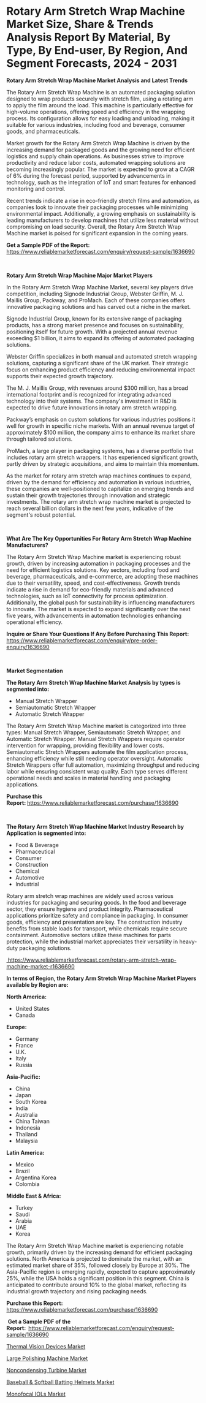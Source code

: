 <p><h1>Rotary Arm Stretch Wrap Machine Market Size, Share & Trends Analysis Report By Material, By Type, By End-user, By Region, And Segment Forecasts, 2024 - 2031</h1></p><p><strong>Rotary Arm Stretch Wrap Machine Market Analysis and Latest Trends</strong></p>
<p><p>The Rotary Arm Stretch Wrap Machine is an automated packaging solution designed to wrap products securely with stretch film, using a rotating arm to apply the film around the load. This machine is particularly effective for high-volume operations, offering speed and efficiency in the wrapping process. Its configuration allows for easy loading and unloading, making it suitable for various industries, including food and beverage, consumer goods, and pharmaceuticals.</p><p>Market growth for the Rotary Arm Stretch Wrap Machine is driven by the increasing demand for packaged goods and the growing need for efficient logistics and supply chain operations. As businesses strive to improve productivity and reduce labor costs, automated wrapping solutions are becoming increasingly popular. The market is expected to grow at a CAGR of 6% during the forecast period, supported by advancements in technology, such as the integration of IoT and smart features for enhanced monitoring and control.</p><p>Recent trends indicate a rise in eco-friendly stretch films and automation, as companies look to innovate their packaging processes while minimizing environmental impact. Additionally, a growing emphasis on sustainability is leading manufacturers to develop machines that utilize less material without compromising on load security. Overall, the Rotary Arm Stretch Wrap Machine market is poised for significant expansion in the coming years.</p></p>
<p><strong>Get a Sample PDF of the Report:&nbsp;</strong> <a href="https://www.reliablemarketforecast.com/enquiry/request-sample/1636690">https://www.reliablemarketforecast.com/enquiry/request-sample/1636690</a></p>
<p>&nbsp;</p>
<p><strong>Rotary Arm Stretch Wrap Machine Major Market Players</strong></p>
<p><p>In the Rotary Arm Stretch Wrap Machine Market, several key players drive competition, including Signode Industrial Group, Webster Griffin, M. J. Maillis Group, Packway, and ProMach. Each of these companies offers innovative packaging solutions and has carved out a niche in the market.</p><p>Signode Industrial Group, known for its extensive range of packaging products, has a strong market presence and focuses on sustainability, positioning itself for future growth. With a projected annual revenue exceeding $1 billion, it aims to expand its offering of automated packaging solutions.</p><p>Webster Griffin specializes in both manual and automated stretch wrapping solutions, capturing a significant share of the UK market. Their strategic focus on enhancing product efficiency and reducing environmental impact supports their expected growth trajectory.</p><p>The M. J. Maillis Group, with revenues around $300 million, has a broad international footprint and is recognized for integrating advanced technology into their systems. The company's investment in R&D is expected to drive future innovations in rotary arm stretch wrapping.</p><p>Packway’s emphasis on custom solutions for various industries positions it well for growth in specific niche markets. With an annual revenue target of approximately $100 million, the company aims to enhance its market share through tailored solutions.</p><p>ProMach, a large player in packaging systems, has a diverse portfolio that includes rotary arm stretch wrappers. It has experienced significant growth, partly driven by strategic acquisitions, and aims to maintain this momentum.</p><p>As the market for rotary arm stretch wrap machines continues to expand, driven by the demand for efficiency and automation in various industries, these companies are well-positioned to capitalize on emerging trends and sustain their growth trajectories through innovation and strategic investments. The rotary arm stretch wrap machine market is projected to reach several billion dollars in the next few years, indicative of the segment's robust potential.</p></p>
<p>&nbsp;</p>
<p><strong>What Are The Key Opportunities For Rotary Arm Stretch Wrap Machine Manufacturers?</strong></p>
<p><p>The Rotary Arm Stretch Wrap Machine market is experiencing robust growth, driven by increasing automation in packaging processes and the need for efficient logistics solutions. Key sectors, including food and beverage, pharmaceuticals, and e-commerce, are adopting these machines due to their versatility, speed, and cost-effectiveness. Growth trends indicate a rise in demand for eco-friendly materials and advanced technologies, such as IoT connectivity for process optimization. Additionally, the global push for sustainability is influencing manufacturers to innovate. The market is expected to expand significantly over the next five years, with advancements in automation technologies enhancing operational efficiency.</p></p>
<p><strong>Inquire or Share Your Questions If Any Before Purchasing This Report:</strong> <a href="https://www.reliablemarketforecast.com/enquiry/pre-order-enquiry/1636690">https://www.reliablemarketforecast.com/enquiry/pre-order-enquiry/1636690</a></p>
<p>&nbsp;</p>
<p><strong>Market Segmentation</strong></p>
<p><strong>The Rotary Arm Stretch Wrap Machine Market Analysis by types is segmented into:</strong></p>
<p><ul><li>Manual Stretch Wrapper</li><li>Semiautomatic Stretch Wrapper</li><li>Automatic Stretch Wrapper</li></ul></p>
<p><p>The Rotary Arm Stretch Wrap Machine market is categorized into three types: Manual Stretch Wrapper, Semiautomatic Stretch Wrapper, and Automatic Stretch Wrapper. Manual Stretch Wrappers require operator intervention for wrapping, providing flexibility and lower costs. Semiautomatic Stretch Wrappers automate the film application process, enhancing efficiency while still needing operator oversight. Automatic Stretch Wrappers offer full automation, maximizing throughput and reducing labor while ensuring consistent wrap quality. Each type serves different operational needs and scales in material handling and packaging applications.</p></p>
<p><strong>Purchase this Report:&nbsp;</strong><a href="https://www.reliablemarketforecast.com/purchase/1636690">https://www.reliablemarketforecast.com/purchase/1636690</a></p>
<p>&nbsp;</p>
<p><strong>The Rotary Arm Stretch Wrap Machine Market Industry Research by Application is segmented into:</strong></p>
<p><ul><li>Food & Beverage</li><li>Pharmaceutical</li><li>Consumer</li><li>Construction</li><li>Chemical</li><li>Automotive</li><li>Industrial</li></ul></p>
<p><p>Rotary arm stretch wrap machines are widely used across various industries for packaging and securing goods. In the food and beverage sector, they ensure hygiene and product integrity. Pharmaceutical applications prioritize safety and compliance in packaging. In consumer goods, efficiency and presentation are key. The construction industry benefits from stable loads for transport, while chemicals require secure containment. Automotive sectors utilize these machines for parts protection, while the industrial market appreciates their versatility in heavy-duty packaging solutions.</p></p>
<p><a href="https://www.reliablemarketforecast.com/rotary-arm-stretch-wrap-machine-market-r1636690">&nbsp;https://www.reliablemarketforecast.com/rotary-arm-stretch-wrap-machine-market-r1636690</a></p>
<p><strong>In terms of Region, the Rotary Arm Stretch Wrap Machine Market Players available by Region are:</strong></p>
<p>
    <p> <strong> North America: </strong>
        <ul>
            <li>United States</li>
            <li>Canada</li>
        </ul>
        </p> 
    <p> <strong> Europe: </strong>
        <ul>
            <li>Germany</li>
            <li>France</li>
            <li>U.K.</li>
            <li>Italy</li>
            <li>Russia</li>
        </ul>
        </p> 
    <p> <strong> Asia-Pacific: </strong>
        <ul>
            <li>China</li>
            <li>Japan</li>
            <li>South Korea</li>
            <li>India</li>
            <li>Australia</li>
            <li>China Taiwan</li>
            <li>Indonesia</li>
            <li>Thailand</li>
            <li>Malaysia</li>
        </ul>
        </p> 
    <p> <strong> Latin America: </strong>
        <ul>
            <li>Mexico</li>
            <li>Brazil</li>
            <li>Argentina Korea</li>
            <li>Colombia</li>
        </ul>
        </p> 
    <p> <strong> Middle East & Africa: </strong>
        <ul>
            <li>Turkey</li>
            <li>Saudi</li>
            <li>Arabia</li>
            <li>UAE</li>
            <li>Korea</li>
        </ul>
    </p>
    </p>
<p><p>The Rotary Arm Stretch Wrap Machine market is experiencing notable growth, primarily driven by the increasing demand for efficient packaging solutions. North America is projected to dominate the market, with an estimated market share of 35%, followed closely by Europe at 30%. The Asia-Pacific region is emerging rapidly, expected to capture approximately 25%, while the USA holds a significant position in this segment. China is anticipated to contribute around 10% to the global market, reflecting its industrial growth trajectory and rising packaging needs.</p></p>
<p><strong>Purchase this Report: </strong><a href="https://www.reliablemarketforecast.com/purchase/1636690">https://www.reliablemarketforecast.com/purchase/1636690</a></p>
<p>&nbsp;<strong>Get a Sample PDF of the Report:&nbsp;&nbsp;</strong><a href="https://www.reliablemarketforecast.com/enquiry/request-sample/1636690">https://www.reliablemarketforecast.com/enquiry/request-sample/1636690</a></p>
<p><strong></strong></p>
<p><p><a href="https://issuu.com/reportprime-2/docs/thermal-vision-devices-market-size-_b56d054df539c1">Thermal Vision Devices Market</a></p><p><a href="https://www.linkedin.com/pulse/large-polishing-machine-market-trends-analysis-opportunities-mw6xe?trackingId=JriWovP9T46ymCiq0yHoPQ%3D%3D">Large Polishing Machine Market</a></p><p><a href="https://medium.com/@olyy49keyt/future-insights-into-the-noncondensing-turbine-market-trends-and-regional-analysis-for-the-year-cf915f7a201a?postPublishedType=repub">Noncondensing Turbine Market</a></p><p><a href="https://issuu.com/reportprime-2/docs/baseball-softball-batting-helmets-m_4c34193810ac51">Baseball & Softball Batting Helmets Market</a></p><p><a href="https://www.linkedin.com/pulse/comprehensive-analysis-global-monofocal-iols-market-growth-trends-hcvef?trackingId=wQF8MPQ%2FQYCBNYszvCXdrg%3D%3D">Monofocal IOLs Market</a></p></p>